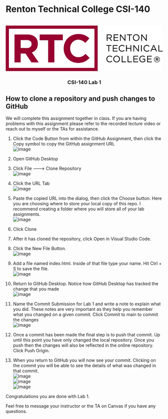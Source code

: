 # Renton Technical College CSI-140

<br />
<div align="center">  
    <img src="Images/logo.jpg" alt="Logo">
    <h3 align="center">CSI-140 Lab 1</h3>
</div>

## How to clone a repository and push changes to GitHub

We will complete this assignment together in class. If you are having problems with this assignment please refer to the recorded lecture video or reach out to myself or the TAs for assistance.
1. Click the Code Button from within the GitHub Assignment, then click the Copy symbol to copy the GitHub assignment URL
<br/>![image](https://user-images.githubusercontent.com/102991550/190267349-ce03085d-ed57-44fc-bc01-915a68c153d8.png)

2. Open GitHub Desktop
3. Click File ---> Clone Repository
<br/>![image](https://user-images.githubusercontent.com/102991550/190266712-f0ba3b61-87e4-4391-a3e9-73a5f3dd08a3.png)

4. Click the URL Tab
<br/>![image](https://user-images.githubusercontent.com/102991550/190266908-c8f76508-a53c-467f-b14c-624b222bd971.png)

5. Paste the copied URL into the dialog, then click the Choose button. Here you are choosing where to store your local copy of this repo. I recommend creating a folder where you will store all of your lab assignments.
<br/>![image](https://user-images.githubusercontent.com/102991550/190268250-2bd52657-4ca5-4023-8d1d-98e2a51d4ace.png)

6. Click Clone

7. After it has cloned the repository, click Open in Visual Studio Code.

8. Click the New File Button.
<br/>![image](https://user-images.githubusercontent.com/102991550/190269802-b262b989-9fd9-4f03-8036-6d361eaee9b0.png)

9. Add a file named index.html. Inside of that file type your name. Hit Ctrl + S to save the file.
<br/>![image](https://user-images.githubusercontent.com/102991550/190270024-30c95396-b4ed-4f40-93a5-a7c83d378952.png)

10. Return to GitHub Desktop. Notice how GitHub Desktop has tracked the change that you made
<br/>![image](https://user-images.githubusercontent.com/102991550/190270239-13937b5b-6083-47ee-b407-d4e7b544d905.png)

11. Name the Commit Submission for Lab 1 and write a note to explain what you did. These notes are very important as they help you remember what you changed on a given commit. Click Commit to main to commit the changes
<br/>![image](https://user-images.githubusercontent.com/102991550/190270428-0ebc25a2-b5ad-48f9-ba4a-bd7642bccfc8.png)

12. Once a commit has been made the final step is to push that commit. Up until this point you have only changed the local repository. Once you push then the changes will also be reflected in the online repository. Click Push Origin.

13. When you return to GitHub you will now see your commit. Clicking on the commit you will be able to see the details of what was changed in that commit.
<br/>![image](https://user-images.githubusercontent.com/102991550/190271359-1ffd6e8b-430f-45d9-b15c-b07df41490fe.png)
<br/>![image](https://user-images.githubusercontent.com/102991550/190271108-ffea25d9-dc51-47fa-b2b4-b4f1db290d70.png)
<br/>![image](https://user-images.githubusercontent.com/102991550/190271167-2526e52c-eb48-4399-82cd-86a52e5788d8.png)

Congratulations you are done with Lab 1.

Feel free to message your instructor or the TA on Canvas if you have any questions.
